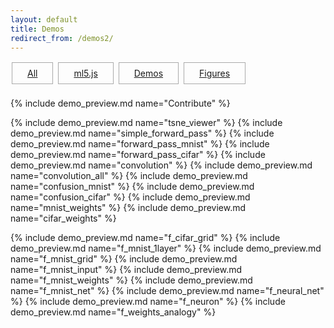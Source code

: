 ```yaml
---
layout: default
title: Demos
redirect_from: /demos2/
---
```


<!--
<div style="background-color:#FAAFBE;width:85%;margin-left:auto;margin-right:auto;padding:15px">
	<h3><a href="https://github.com/ml4a/ml4a-demos">ml4a-demos</a> are a collection of figures and interactive demos for highlighting important concepts in machine learning, and supplementing the book's materials. 
	</h3>
</div>
-->


<!--
<h4>Figures</h4>
<ul>
	<li><a href="/demos/f_cifar_grid/">CIFAR samples</a></li>
	<li><a href="/demos/f_mnist_1layer/">MNIST 1-layer neural net</a></li>
	<li><a href="/demos/f_mnist_grid/">MNIST samples</a></li>
	<li><a href="/dev/figures/fig_mnist.html">MNIST as input</a> || <a href="/demos/f_mnist_input/">(new)</a></li>
	<li><a href="/dev/figures/fig_mnist_weights.html">MNIST weights</a> || <a href="/demos/f_mnist_weights/">(new)</a></li>
	<li><a href="/demos/f_mnist_net/">MNIST neural network</a></li>
	<li><a href="/demos/f_neural_net/">Neural network</a></li>
	<li><a href="/demos/f_neuron/">Artificial neuron</a></li>
	<li><a href="/demos/f_weights_analogy/">Weights analogy</a></li>
</ul>


<h4>Demos</h4>
<ul>
	<li><a href="https://ml4a.github.io/demos/keras.js">Live webcam classifier (using keras.js)</a></li>	
	<li><a href="/demos/tsne_viewer.html">t-SNE grid viewer</a></li>
	<li><a href="/dev/demos/demo_forwardpass.html">Simple forward pass</a> || <a href="/demos/simple_forward_pass/">(new)</a></li>
	<li><a href="/dev/demos/mnist_forwardpass.html">MNIST forward pass</a> || <a href="/demos/forward_pass_mnist/">(new)</a></li>
	<li><a href="/dev/demos/cifar_forwardpass.html">CIFAR-10 forward pass</a> || <a href="/demos/forward_pass_cifar/">(new)</a></li>
	<li><a href="/dev/demos/demo_convolution.html">Convolution</a> || <a href="/demos/convolution/">(new)</a></li>
	<li><a href="/dev/demos/demo_convolution_all.html">Convolution (all filters)</a> || <a href="/demos/convolution_all/">(new)</a></li> 
	<li><a href="/dev/demos/mnist_confusion.html">MNIST confusion matrix</a> || <a href="/demos/confusion_mnist/">(new)</a></li>
	<li><a href="/dev/demos/cifar_confusion.html">CIFAR-10 confusion matrix</a> || <a href="/demos/confusion_cifar/">(new)</a></li>
	<li><a href="/dev/demos/mnist_weights.html">MNIST weights</a></li>
	<li><a href="/dev/demos/cifar_weights.html">CIFAR-10 weights</a></li>
</ul>

-->

<style>
.project {
    width:280px;
    height:200px;
    margin:10px;
    padding:0px;
    position:relative;
    display:inline-block;
    text-align:left;
}

.overlay {
	width:100%;
    height:100%;
    position:absolute;
    top:0;
    left:0;
    display:inline-block;
    -webkit-box-sizing:border-box;
    -moz-box-sizing:border-box;
    box-sizing:border-box;
    color:white;
}

.overlay_title {
    font-size:1.25em;
    background:rgba(0,0,0,0.7);
    padding:7px;
}

/*.overlay_description {
    font-size:1.1em;
    background:rgba(0,0,0,0.7);
    margin-top:0px;
    padding:4px;
    width: 100%;
    border-top: 1px solid rgba(255,255,255,0.45);
}*/
.overlay_summary {
    font-size:1.1em;
    background:rgba(0,0,0,0.7);
    display: none;
    margin-top:8px;
    padding:10px;
    width: 90%;
}
.project a:hover .overlay_summary {
    display:inline-block;
}
.overlay .overlay_summary li {
    padding:2px;
}



#platforms {
	margin-top:10px;
	margin-bottom:20px;
}
.platform {
	border: 1px solid #aaa;
	padding-bottom: 8px;
	padding-top: 8px;
	padding-left: 24px;
	padding-right: 24px;
	margin: 2px;
	display:inline-block;
}

</style>



<div id="platforms">
	<div id="platform_all" class="platform"><a href="javascript:displayAll();">All</a></div>
	<div id="platform_ml5" class="platform"><a href="javascript:displayByKey('ml5');">ml5.js</a></div>
	<div id="platform_demo" class="platform"><a href="javascript:displayByKey('demo');">Demos</a></div>
	<div id="platform_figure" class="platform"><a href="javascript:displayByKey('figure');">Figures</a></div>
</div>

{% include demo_preview.md name="Contribute" %}

<!--
% include demo_preview.md name="ml5_classifier" %
% include demo_preview.md name="ml5_image" %
% include demo_preview.md name="ml5_sound" %
% include demo_preview.md name="ml5_camera" %
% include demo_preview.md name="ml5_guitar" %
% include demo_preview.md name="ml5_mobilenet" %
% include demo_preview.md name="ml5_speech" %
% include demo_preview.md name="ml5_regression" %
% include demo_preview.md name="ml5_regression_generative" %
% include demo_preview.md name="ml5_regression_pong" %
% include demo_preview.md name="ml5_playback" %
% include demo_preview.md name="ml5_posenet" %
% include demo_preview.md name="ml5_posenet_sound" %
% include demo_preview.md name="ml5_posenet_nose" %

% include demo_preview.md name="facetracker_knn" %
-->

{% include demo_preview.md name="tsne_viewer" %}
{% include demo_preview.md name="simple_forward_pass" %}
{% include demo_preview.md name="forward_pass_mnist" %}
{% include demo_preview.md name="forward_pass_cifar" %}
{% include demo_preview.md name="convolution" %}
{% include demo_preview.md name="convolution_all" %}
{% include demo_preview.md name="confusion_mnist" %}
{% include demo_preview.md name="confusion_cifar" %}
{% include demo_preview.md name="mnist_weights" %}
{% include demo_preview.md name="cifar_weights" %}

{% include demo_preview.md name="f_cifar_grid" %}
{% include demo_preview.md name="f_mnist_1layer" %}
{% include demo_preview.md name="f_mnist_grid" %}
{% include demo_preview.md name="f_mnist_input" %}
{% include demo_preview.md name="f_mnist_weights" %}
{% include demo_preview.md name="f_mnist_net" %}
{% include demo_preview.md name="f_neural_net" %}
{% include demo_preview.md name="f_neuron" %}
{% include demo_preview.md name="f_weights_analogy" %}

<script>

function highlightButton(keyword){
	document.getElementById("platform_figure").style.border = "none";
	document.getElementById("platform_ml5").style.border = "none";
	document.getElementById("platform_demo").style.border = "none";
	document.getElementById("platform_all").style.border = "none";
	document.getElementById("platform_"+keyword).style.border = "1px solid #1abc9c";
}
function displayAll() {
	var d = document.getElementsByClassName("project");
	for(var i = 0; i < d.length; i++){ d[i].style.display = "inline-block"; }
	highlightButton('all');
};
function hideAll() {
	var d = document.getElementsByClassName("project");
	for(var i = 0; i < d.length; i++){ d[i].style.display = "none"; }	
};
function displayByKey(keyword) {
	hideAll();
	d = document.getElementsByClassName("project "+keyword);
	for(var i = 0; i < d.length; i++){ d[i].style.display = "inline-block"; }
	highlightButton(keyword);
};
displayAll();

</script>